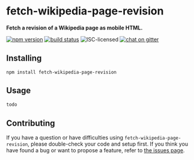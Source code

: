 # fetch-wikipedia-page-revision

**Fetch a revision of a Wikipedia page as mobile HTML.**

[![npm version](https://img.shields.io/npm/v/fetch-wikipedia-page-revision.svg)](https://www.npmjs.com/package/fetch-wikipedia-page-revision)
[![build status](https://img.shields.io/travis/derhuerst/fetch-wikipedia-page-revision.svg)](https://travis-ci.org/derhuerst/fetch-wikipedia-page-revision)
![ISC-licensed](https://img.shields.io/github/license/derhuerst/fetch-wikipedia-page-revision.svg)
[![chat on gitter](https://badges.gitter.im/derhuerst.svg)](https://gitter.im/derhuerst)


## Installing

```shell
npm install fetch-wikipedia-page-revision
```


## Usage

```js
todo
```


## Contributing

If you have a question or have difficulties using `fetch-wikipedia-page-revision`, please double-check your code and setup first. If you think you have found a bug or want to propose a feature, refer to [the issues page](https://github.com/derhuerst/fetch-wikipedia-page-revision/issues).
